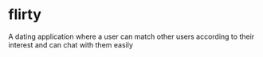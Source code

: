 # flirty
A dating application where a user can match other users according to their interest and can chat with them easily
